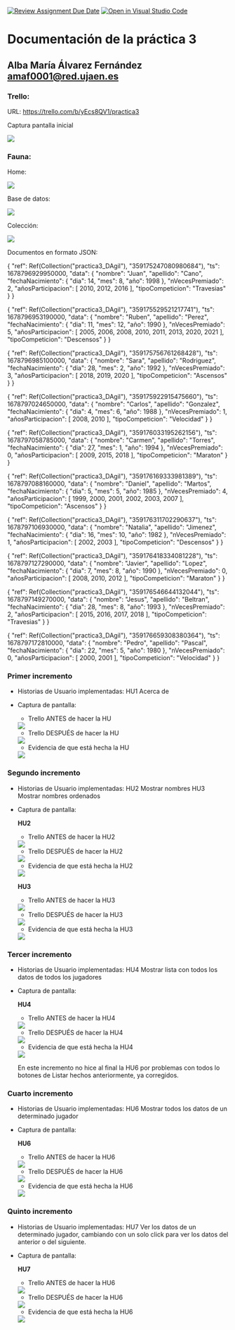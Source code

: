 

[![Review Assignment Due Date](https://classroom.github.com/assets/deadline-readme-button-24ddc0f5d75046c5622901739e7c5dd533143b0c8e959d652212380cedb1ea36.svg)](https://classroom.github.com/a/hneiFYl3)
[![Open in Visual Studio Code](https://classroom.github.com/assets/open-in-vscode-c66648af7eb3fe8bc4f294546bfd86ef473780cde1dea487d3c4ff354943c9ae.svg)](https://classroom.github.com/online_ide?assignment_repo_id=10405384&assignment_repo_type=AssignmentRepo)

# Documentación de la práctica 3

## Alba María Álvarez Fernández <amaf0001@red.ujaen.es>

### Trello:
URL: https://trello.com/b/yEcs8QV1/practica3

Captura pantalla inicial

<img src="./assets/img/hu1_inicio_trello.png">

### Fauna:
Home:

<img src="./assets/img/homeFauna.png">

Base de datos:

<img src="./assets/img/baseDatos.png">

Colección:

<img src="./assets/img/colleccionFauna.png">

Documentos en formato JSON:

{
  "ref": Ref(Collection("practica3_DAgil"), "359175247080980684"),
  "ts": 1678796929950000,
  "data": {
    "nombre": "Juan",
    "apellido": "Cano",
    "fechaNacimiento": {
      "dia": 14,
      "mes": 8,
      "año": 1998
    },
    "nVecesPremiado": 2,
    "añosParticipacion": [
      2010,
      2012,
      2016
    ],
    "tipoCompeticion": "Travesias"
  }
}

{
  "ref": Ref(Collection("practica3_DAgil"), "359175529521217741"),
  "ts": 1678796953190000,
  "data": {
    "nombre": "Ruben",
    "apellido": "Perez",
    "fechaNacimiento": {
      "dia": 11,
      "mes": 12,
      "año": 1990
    },
    "nVecesPremiado": 5,
    "añosParticipacion": [
      2005,
      2006,
      2008,
      2010,
      2011,
      2013,
      2020,
      2021
    ],
    "tipoCompeticion": "Descensos"
  }
}

{
  "ref": Ref(Collection("practica3_DAgil"), "359175756761268428"),
  "ts": 1678796985100000,
  "data": {
    "nombre": "Sara",
    "apellido": "Rodriguez",
    "fechaNacimiento": {
      "dia": 28,
      "mes": 2,
      "año": 1992
    },
    "nVecesPremiado": 3,
    "añosParticipacion": [
      2018,
      2019,
      2020
    ],
    "tipoCompeticion": "Ascensos"
  }
}

{
  "ref": Ref(Collection("practica3_DAgil"), "359175922915475660"),
  "ts": 1678797024650000,
  "data": {
    "nombre": "Carlos",
    "apellido": "Gonzalez",
    "fechaNacimiento": {
      "dia": 4,
      "mes": 6,
      "año": 1988
    },
    "nVecesPremiado": 1,
    "añosParticipacion": [
      2008,
      2010
    ],
    "tipoCompeticion": "Velocidad"
  }
}

{
  "ref": Ref(Collection("practica3_DAgil"), "359176033195262156"),
  "ts": 1678797058785000,
  "data": {
    "nombre": "Carmen",
    "apellido": "Torres",
    "fechaNacimiento": {
      "dia": 27,
      "mes": 1,
      "año": 1994
    },
    "nVecesPremiado": 0,
    "añosParticipacion": [
      2009,
      2015,
      2018
    ],
    "tipoCompeticion": "Maraton"
  }
}

{
  "ref": Ref(Collection("practica3_DAgil"), "359176169333981389"),
  "ts": 1678797088160000,
  "data": {
    "nombre": "Daniel",
    "apellido": "Martos",
    "fechaNacimiento": {
      "dia": 5,
      "mes": 5,
      "año": 1985
    },
    "nVecesPremiado": 4,
    "añosParticipacion": [
      1999,
      2000,
      2001,
      2002,
      2003,
      2007
    ],
    "tipoCompeticion": "Ascensos"
  }
}

{
  "ref": Ref(Collection("practica3_DAgil"), "359176311702290637"),
  "ts": 1678797106930000,
  "data": {
    "nombre": "Natalia",
    "apellido": "Jimenez",
    "fechaNacimiento": {
      "dia": 16,
      "mes": 10,
      "año": 1982
    },
    "nVecesPremiado": 1,
    "añosParticipacion": [
      2002,
      2003
    ],
    "tipoCompeticion": "Descensos"
  }
}

{
  "ref": Ref(Collection("practica3_DAgil"), "359176418334081228"),
  "ts": 1678797127290000,
  "data": {
    "nombre": "Javier",
    "apellido": "Lopez",
    "fechaNacimiento": {
      "dia": 7,
      "mes": 8,
      "año": 1990
    },
    "nVecesPremiado": 0,
    "añosParticipacion": [
      2008,
      2010,
      2012
    ],
    "tipoCompeticion": "Maraton"
  }
}

{
  "ref": Ref(Collection("practica3_DAgil"), "359176546644132044"),
  "ts": 1678797149270000,
  "data": {
    "nombre": "Jesus",
    "apellido": "Beltran",
    "fechaNacimiento": {
      "dia": 28,
      "mes": 8,
      "año": 1993
    },
    "nVecesPremiado": 2,
    "añosParticipacion": [
      2015,
      2016,
      2017,
      2018
    ],
    "tipoCompeticion": "Travesias"
  }
}

{
  "ref": Ref(Collection("practica3_DAgil"), "359176659308380364"),
  "ts": 1678797172810000,
  "data": {
    "nombre": "Pedro",
    "apellido": "Pascal",
    "fechaNacimiento": {
      "dia": 22,
      "mes": 5,
      "año": 1980
    },
    "nVecesPremiado": 0,
    "añosParticipacion": [
      2000,
      2001
    ],
    "tipoCompeticion": "Velocidad"
  }
}

### Primer incremento

* Historias de Usuario implementadas: HU1 Acerca de
* Captura de pantalla:
    * Trello ANTES de hacer la HU
    <img src="./assets/img/hu1_inicio_trello.png">

    * Trello DESPUÉS de hacer la HU
    <img src="./assets/img/hu1_fin_trello.png">
    
    * Evidencia de que está hecha la HU
    <img src="./assets/img/hu1terminada.png">


### Segundo incremento

* Historias de Usuario implementadas: HU2 Mostrar nombres
                                      HU3 Mostrar nombres ordenados
* Captura de pantalla:

  **HU2**

  * Trello ANTES de hacer la HU2
  <img src="./assets/img/inicioTrelloINC2.png">

  * Trello DESPUÉS de hacer la HU2
  <img src="./assets/img/finalTrelloHU2.png">

  * Evidencia de que está hecha la HU2
  <img src="./assets/img/validacionHU2.png">

  **HU3**

  * Trello ANTES de hacer la HU3
  <img src="./assets/img/finalTrelloHU2.png">

  * Trello DESPUÉS de hacer la HU3
  <img src="./assets/img/finalTrelloHU3.png">

  * Evidencia de que está hecha la HU3
  <img src="./assets/img/validacionHU3.png">


### Tercer incremento

* Historias de Usuario implementadas: HU4 Mostrar lista con todos los datos de todos los jugadores
                                      
* Captura de pantalla:

  **HU4**

  * Trello ANTES de hacer la HU4
  <img src="./assets/img/inicioTrelloHU4.png">

  * Trello DESPUÉS de hacer la HU4
  <img src="./assets/img/finalTrelloHU4.png">

  * Evidencia de que está hecha la HU4
  <img src="./assets/img/validacionHU4.png">

  En este incremento no hice al final la HU6 por problemas con todos lo botones de Listar hechos anteriormente, ya corregidos.

  
### Cuarto incremento

* Historias de Usuario implementadas: HU6 Mostrar todos los datos de un determinado jugador
* Captura de pantalla:

  **HU6**

  * Trello ANTES de hacer la HU6
  <img src="./assets/img/finalTrelloHU4.png">

  * Trello DESPUÉS de hacer la HU6
  <img src="./assets/img/finalTrelloHU6.png">

  * Evidencia de que está hecha la HU6
  <img src="./assets/img/validacionHU6.png">


### Quinto incremento

* Historias de Usuario implementadas: HU7 Ver los datos de un determinado jugador, cambiando con un solo
click para ver los datos del anterior o del siguiente.
* Captura de pantalla:

  **HU7**

  * Trello ANTES de hacer la HU6
  <img src="./assets/img/inicioTrelloHU7.png">

  * Trello DESPUÉS de hacer la HU6
  <img src="./assets/img/finalTrelloHU7.png">

  * Evidencia de que está hecha la HU6
  <img src="./assets/img/validacionHU7.png">
